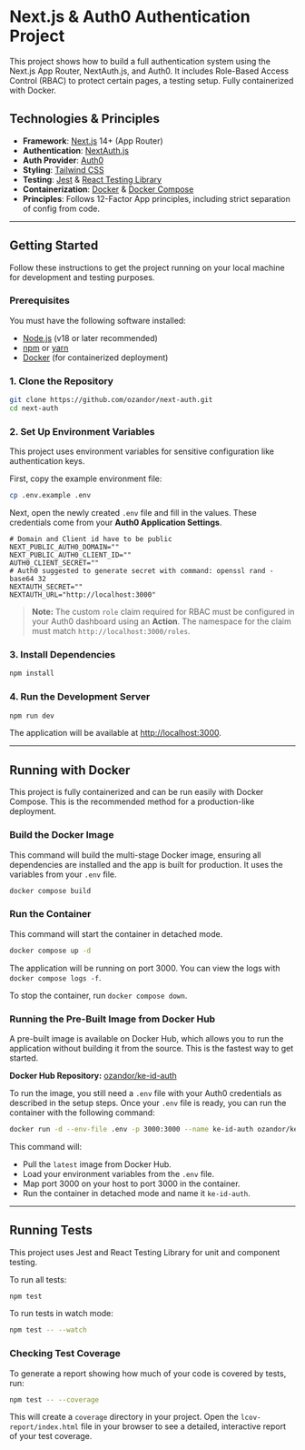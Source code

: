 # Next.js & Auth0 Authentication Project

This project shows how to build a full authentication system using the Next.js App Router, NextAuth.js, and Auth0. It includes Role-Based Access Control (RBAC) to protect certain pages, a testing setup. Fully containerized with Docker.

## Technologies & Principles

- **Framework**: [Next.js](https://nextjs.org/) 14+ (App Router)
- **Authentication**: [NextAuth.js](https://next-auth.js.org/)
- **Auth Provider**: [Auth0](https://auth0.com/)
- **Styling**: [Tailwind CSS](https://tailwindcss.com/)
- **Testing**: [Jest](https://jestjs.io/) & [React Testing Library](https://testing-library.com/docs/react-testing-library/intro/)
- **Containerization**: [Docker](https://www.docker.com/) & [Docker Compose](https://docs.docker.com/compose/)
- **Principles**: Follows 12-Factor App principles, including strict separation of config from code.

---

## Getting Started

Follow these instructions to get the project running on your local machine for development and testing purposes.

### Prerequisites

You must have the following software installed:

- [Node.js](https://nodejs.org/) (v18 or later recommended)
- [npm](https://www.npmjs.com/) or [yarn](https://yarnpkg.com/)
- [Docker](https://www.docker.com/products/docker-desktop/) (for containerized deployment)

### 1. Clone the Repository

```bash
git clone https://github.com/ozandor/next-auth.git
cd next-auth
```

### 2. Set Up Environment Variables

This project uses environment variables for sensitive configuration like authentication keys.

First, copy the example environment file:

```bash
cp .env.example .env
```

Next, open the newly created `.env` file and fill in the values. These credentials come from your **Auth0 Application Settings**.

```env
# Domain and Client id have to be public
NEXT_PUBLIC_AUTH0_DOMAIN=""
NEXT_PUBLIC_AUTH0_CLIENT_ID=""
AUTH0_CLIENT_SECRET=""
# Auth0 suggested to generate secret with command: openssl rand -base64 32
NEXTAUTH_SECRET=""
NEXTAUTH_URL="http://localhost:3000"
```

> **Note:** The custom `role` claim required for RBAC must be configured in your Auth0 dashboard using an **Action**. The namespace for the claim must match `http://localhost:3000/roles`.

### 3. Install Dependencies

```bash
npm install
```

### 4. Run the Development Server

```bash
npm run dev
```

The application will be available at [http://localhost:3000](http://localhost:3000).

---

## Running with Docker

This project is fully containerized and can be run easily with Docker Compose. This is the recommended method for a production-like deployment.

### Build the Docker Image

This command will build the multi-stage Docker image, ensuring all dependencies are installed and the app is built for production. It uses the variables from your `.env` file.

```bash
docker compose build
```

### Run the Container

This command will start the container in detached mode.

```bash
docker compose up -d
```

The application will be running on port 3000. You can view the logs with `docker compose logs -f`.

To stop the container, run `docker compose down`.

### Running the Pre-Built Image from Docker Hub

A pre-built image is available on Docker Hub, which allows you to run the application without building it from the source. This is the fastest way to get started.

**Docker Hub Repository:** [ozandor/ke-id-auth](https://hub.docker.com/r/ozandor/ke-id-auth)

To run the image, you still need a `.env` file with your Auth0 credentials as described in the setup steps. Once your `.env` file is ready, you can run the container with the following command:

```bash
docker run -d --env-file .env -p 3000:3000 --name ke-id-auth ozandor/ke-id-auth:latest
```

This command will:

- Pull the `latest` image from Docker Hub.
- Load your environment variables from the `.env` file.
- Map port 3000 on your host to port 3000 in the container.
- Run the container in detached mode and name it `ke-id-auth`.

---

## Running Tests

This project uses Jest and React Testing Library for unit and component testing.

To run all tests:

```bash
npm test
```

To run tests in watch mode:

```bash
npm test -- --watch
```

### Checking Test Coverage

To generate a report showing how much of your code is covered by tests, run:

```bash
npm test -- --coverage
```

This will create a `coverage` directory in your project. Open the `lcov-report/index.html` file in your browser to see a detailed, interactive report of your test coverage.
